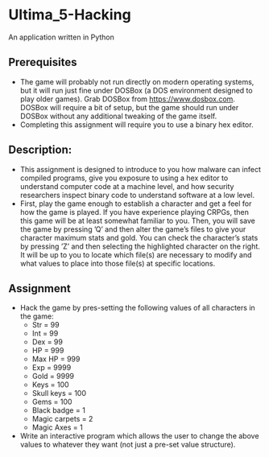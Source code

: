 # Ultima_5-Hacking
An application written in Python

## Prerequisites
- The game will probably not run directly on modern operating systems, but it will run just fine under DOSBox (a DOS environment designed to play older games). Grab DOSBox from https://www.dosbox.com. DOSBox will require a bit of setup, but the game should run under DOSBox without any additional tweaking of the game itself.
- Completing this assignment will require you to use a binary hex editor.

## Description:
- This assignment is designed to introduce to you how malware can infect compiled programs, give you exposure to using a hex editor to understand computer code at a machine level, and how security researchers inspect binary code to understand software at a low level.
- First, play the game enough to establish a character and get a feel for how the game is played. If you have experience playing CRPGs, then this game will be at least somewhat familiar to you. Then, you will save the game by pressing ’Q’ and then alter the game’s files to give your character maximum stats and gold. You can check the character’s stats by pressing ’Z’ and then selecting the highlighted character on the right. It will be up to you to locate which file(s) are necessary to modify and what values to place into those file(s) at specific locations.

## Assignment
- Hack the game by pres-setting the following values of all characters in the game:
  - Str = 99
  - Int = 99
  - Dex = 99
  - HP = 999
  - Max HP = 999 
  - Exp = 9999
  - Gold = 9999
  - Keys = 100
  - Skull keys = 100
  - Gems = 100
  - Black badge = 1
  - Magic carpets = 2
  - Magic Axes = 1
- Write an interactive program which allows the user to change the above values to whatever they want (not just a pre-set value structure).
